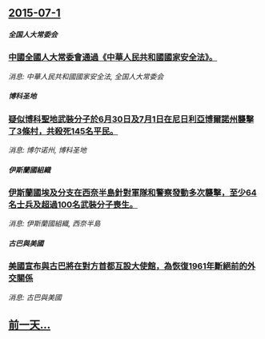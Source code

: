 ## [2015-07-1](/news/2015/07/1/index.md)

##### 全国人大常委会
### [中國全國人大常委會通過《中華人民共和國國家安全法》。](/news/2015/07/1/中國全國人大常委會通過-中華人民共和國國家安全法.md)
_消息: 中華人民共和國國家安全法, 全国人大常委会_

##### 博科圣地
### [疑似博科聖地武裝分子於6月30日及7月1日在尼日利亞博爾諾州襲擊了3條村，共殺死145名平民。 ](/news/2015/07/1/疑似博科聖地武裝分子於6月30日及7月1日在尼日利亞博爾諾州襲擊了3條村-共殺死145名平民.md)
_消息: 博尔诺州, 博科圣地_

##### 伊斯蘭國組織
### [伊斯蘭國埃及分支在西奈半島針對軍隊和警察發動多次襲擊，至少64名士兵及超過100名武裝分子喪生。 ](/news/2015/07/1/伊斯蘭國埃及分支在西奈半島針對軍隊和警察發動多次襲擊-至少64名士兵及超過100名武裝分子喪生.md)
_消息: 伊斯蘭國組織, 西奈半島_

##### 古巴與美國
### [美國宣布與古巴將在對方首都互設大使館，為恢復1961年斷絕前的外交關係](/news/2015/07/1/美國宣布與古巴將在對方首都互設大使館-為恢復1961年斷絕前的外交關係.md)
_消息: 古巴與美國_

## [前一天...](/news/2015/06/30/index.md)


